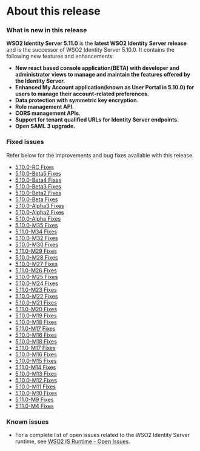 # About this release

### What is new in this release

**WSO2 Identity Server 5.11.0** is the **latest WSO2 Identity Server release** and is the successor of WSO2 Identity Server 5.10.0. It contains the following new features and enhancements:

<ul>
    <li><b>New react based console application(BETA) with developer and administrator views to manage and maintain the features offered by the Identity Server.</b></li>
    <li><b>Enhanced My Account application(known as User Portal in 5.10.0) for users to manage their account-related preferences.</b></li>
    <li><b>Data protection with symmetric key encryption.</b></li>
    <li><b>Role management API.</b></li>
    <li><b>CORS management APIs.</b></li>
    <li><b>Support for tenant qualified URLs for Identity Server endpoints.</b></li>
    <li><b>Open SAML 3 upgrade.</b></li>
</ul>


### Fixed issues

Refer below for the improvements and bug fixes available with this
release.

* [5.10.0-RC Fixes](https://github.com/wso2/product-is/milestone/110?closed=1)
* [5.10.0-Beta5 Fixes](https://github.com/wso2/product-is/milestone/154?closed=1)
* [5.10.0-Beta4 Fixes](https://github.com/wso2/product-is/milestone/147?closed=1)
* [5.10.0-Beta3 Fixes](https://github.com/wso2/product-is/milestone/146?closed=1)
* [5.10.0-Beta2 Fixes](https://github.com/wso2/product-is/milestone/145?closed=1)
* [5.10.0-Beta Fixes](https://github.com/wso2/product-is/milestone/139?closed=1)
* [5.10.0-Alpha3 Fixes](https://github.com/wso2/product-is/milestone/148?closed=1)
* [5.10.0-Alpha2 Fixes](https://github.com/wso2/product-is/milestone/144?closed=1)
* [5.10.0-Alpha Fixes](https://github.com/wso2/product-is/milestone/131?closed=1)
* [5.10.0-M35 Fixes](https://github.com/wso2/product-is/milestone/143?closed=1)
* [5.11.0-M34 Fixes](https://github.com/wso2/product-is/milestone/142?closed=1)
* [5.10.0-M32 Fixes](https://github.com/wso2/product-is/milestone/140?closed=1)
* [5.10.0-M30 Fixes](https://github.com/wso2/product-is/milestone/138?closed=1)
* [5.11.0-M29 Fixes](https://github.com/wso2/product-is/milestone/137?closed=1)
* [5.10.0-M28 Fixes](https://github.com/wso2/product-is/milestone/130?closed=1)
* [5.10.0-M27 Fixes](https://github.com/wso2/product-is/milestone/129?closed=1)
* [5.11.0-M26 Fixes](https://github.com/wso2/product-is/milestone/128?closed=1)
* [5.10.0-M25 Fixes](https://github.com/wso2/product-is/milestone/127?closed=1)
* [5.10.0-M24 Fixes](https://github.com/wso2/product-is/milestone/126?closed=1)
* [5.11.0-M23 Fixes](https://github.com/wso2/product-is/milestone/125?closed=1)
* [5.10.0-M22 Fixes](https://github.com/wso2/product-is/milestone/124?closed=1)
* [5.10.0-M21 Fixes](https://github.com/wso2/product-is/milestone/123?closed=1)
* [5.11.0-M20 Fixes](https://github.com/wso2/product-is/milestone/122?closed=1)
* [5.10.0-M19 Fixes](https://github.com/wso2/product-is/milestone/121?closed=1)
* [5.10.0-M18 Fixes](https://github.com/wso2/product-is/milestone/120?closed=1)
* [5.11.0-M17 Fixes](https://github.com/wso2/product-is/milestone/119?closed=1)
* [5.10.0-M16 Fixes](https://github.com/wso2/product-is/milestone/118?closed=1)
* [5.10.0-M18 Fixes](https://github.com/wso2/product-is/milestone/120?closed=1)
* [5.11.0-M17 Fixes](https://github.com/wso2/product-is/milestone/119?closed=1)
* [5.10.0-M16 Fixes](https://github.com/wso2/product-is/milestone/118?closed=1)
* [5.10.0-M15 Fixes](https://github.com/wso2/product-is/milestone/117?closed=1)
* [5.11.0-M14 Fixes](https://github.com/wso2/product-is/milestone/116?closed=1)
* [5.10.0-M13 Fixes](https://github.com/wso2/product-is/milestone/115?closed=1)
* [5.10.0-M12 Fixes](https://github.com/wso2/product-is/milestone/114?closed=1)
* [5.10.0-M11 Fixes](https://github.com/wso2/product-is/milestone/113?closed=1)
* [5.10.0-M10 Fixes](https://github.com/wso2/product-is/milestone/112?closed=1)
* [5.11.0-M9 Fixes](https://github.com/wso2/product-is/milestone/111?closed=1)
* [5.11.0-M4 Fixes](https://github.com/wso2/product-is/milestone/133?closed=1)


### Known issues

-   For a complete list of open issues related to the WSO2 Identity
    Server runtime, see [WSO2 IS Runtime - Open
    Issues](https://github.com/wso2/product-is/issues).
